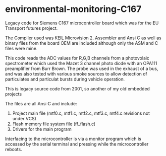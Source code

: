 # environmental-monitoring-C167
Legacy code for Siemens C167 microcontroller board which was for the EU Transport futures project. 

The Compiler used was KEIL Microvision 2. Assembler and Ansi C as well as binary files from the board OEM are included although only
the ASM and C files were mine.

This code reads the ADC values for R,G,B channels from a photovolaic spectrometer which used the Mazet 3 channel photo diode with an OPA111 preamplifier from Burr Brown. The probe was used in the exhaust of a bus, and was also tested with various smoke sources
to allow detection of particulates and particulat bursts during vehicle operation.

This is legacy source code from 2001, so another of my old embedded projects

The files are all Ansi C and include:

1. Project main file (mtf0.c, mtf1.c, mtf2.c, mtf3.c, mtf4.c revisions not under VCS)
2. Flash memory file system file (ff_flash.c)
3. Drivers for the main program  

Interfacing to the microcontroller is via a monitor program which is accessed by the serial
terminal and pressing <ESC> while the microcontroller reboots.

